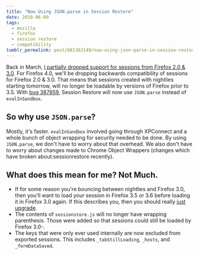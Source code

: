 ```yaml
---
title: "Now Using JSON.parse in Session Restore"
date: 2010-06-09
tags:
  - mozilla
  - firefox
  - session restore
  - compatibility
tumblr_permalink: post/681362149/now-using-json-parse-in-session-restore
---
```


Back in March, [I partially dropped support for sessions from Firefox 2.0 & 3.0](/posts/partially-dropping-support-for-firefox-2-0-3-0). For Firefox 4.0, we'll be dropping backwards compatibility of sessions for Firefox 2.0 & 3.0. That means that sessions created with nightlies starting tomorrow, will no longer be loadable by versions of Firefox prior to 3.5. With [bug 387859](https://bugzilla.mozilla.org/show_bug.cgi?id=387859), Session Restore will now use `JSON.parse` instead of `evalInSandbox`.

## So why use `JSON.parse`?

Mostly, it's faster. `evalInSandbox` involved going through XPConnect and a whole bunch of object wrapping for security needed to be done. By using `JSON.parse`, we don't have to worry about that overhead. We also don't have to worry about changes made to Chrome Object Wrappers (changes which have broken about:sessionrestore recently).

## What does this mean for me? Not Much.

* If for some reason you're bouncing between nightlies and Firefox 3.0, then you'll want to load your session in Firefox 3.5 or 3.6 before loading it in Firefox 3.0 again. If this describes you, then you should really [just upgrade](http://www.mozilla.com/firefox/firefox.html).
* The contents of `sessionstore.js` will no longer have wrapping parenthesis. Those were added so that sessions could still be loaded by Firefox 3.0-.
* The keys that were only ever used internally are now excluded from exported sessions. This includes `_tabStillLoading`, `_hosts`, and `_formDataSaved`.
